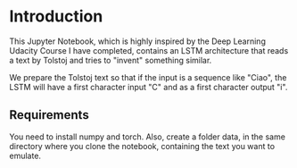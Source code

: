 # Introduction  

This Jupyter Notebook, which is highly inspired by the Deep Learning Udacity Course I have completed, 
contains an LSTM architecture that reads a text by Tolstoj and tries to "invent" something similar.

We prepare the Tolstoj text so that if the input is a sequence like "Ciao", the LSTM will have a first character 
input "C" and as a first character output "i".

## Requirements

You need to install numpy and torch.
Also, create a folder data, in the same directory where you clone the notebook, containing the text you want to emulate.
